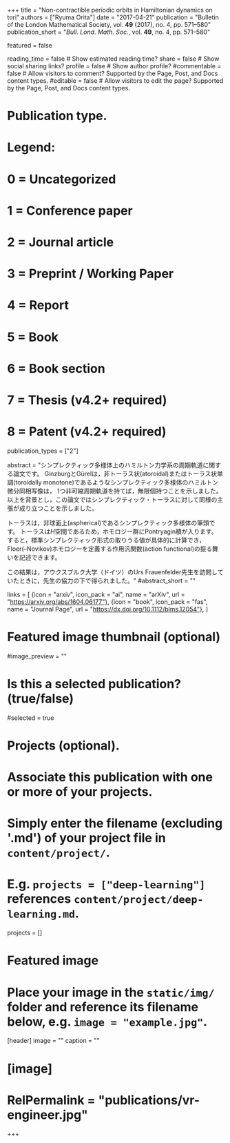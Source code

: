 +++
title = "Non-contractible periodic orbits in Hamiltonian dynamics on tori"
authors = ["Ryuma Orita"]
date = "2017-04-21"
publication = "Bulletin of the London Mathematical Society, vol. **49** (2017), no. 4, pp. 571–580"
publication_short = "*Bull. Lond. Math. Soc.*, vol. **49**, no. 4, pp. 571–580"

featured = false

reading_time = false  # Show estimated reading time?
share = false  # Show social sharing links?
profile = false  # Show author profile?
#commentable = false  # Allow visitors to comment? Supported by the Page, Post, and Docs content types.
#editable = false  # Allow visitors to edit the page? Supported by the Page, Post, and Docs content types.

# Publication type.
# Legend:
# 0 = Uncategorized
# 1 = Conference paper
# 2 = Journal article
# 3 = Preprint / Working Paper
# 4 = Report
# 5 = Book
# 6 = Book section
# 7 = Thesis (v4.2+ required)
# 8 = Patent (v4.2+ required)
publication_types = ["2"]

abstract = "シンプレクティック多様体上のハミルトン力学系の周期軌道に関する論文です。
GinzburgとGürelは，非トーラス状(atoroidal)またはトーラス状単調(toroidally monotone)であるようなシンプレクティック多様体のハミルトン微分同相写像は，
1つ非可縮周期軌道を持てば，無限個持つことを示しました。
以上を背景とし，この論文ではシンプレクティック・トーラスに対して同様の主張が成り立つことを示しました。

トーラスは，非球面上(aspherical)であるシンプレクティック多様体の筆頭です。
トーラスは$H$空間であるため，ホモロジー群にPontryagin積が入ります。
すると，標準シンプレクティック形式の取りうる値が具体的に計算でき，
Floer(–Novikov)ホモロジーを定義する作用汎関数(action functional)の振る舞いを記述できます。

この結果は，アウクスブルク大学（ドイツ）のUrs Frauenfelder先生を訪問していたときに，先生の協力の下で得られました。"
#abstract_short = ""

links = [
  {icon = "arxiv", icon_pack = "ai", name = "arXiv", url = "https://arxiv.org/abs/1604.06177"},
  {icon = "book", icon_pack = "fas", name = "Journal Page", url = "https://dx.doi.org/10.1112/blms.12054"},
  ]

# Featured image thumbnail (optional)
#image_preview = ""

# Is this a selected publication? (true/false)
#selected = true

# Projects (optional).
#   Associate this publication with one or more of your projects.
#   Simply enter the filename (excluding '.md') of your project file in `content/project/`.
#   E.g. `projects = ["deep-learning"]` references `content/project/deep-learning.md`.
projects = []

# Featured image
# Place your image in the `static/img/` folder and reference its filename below, e.g. `image = "example.jpg"`.
[header]
image = ""
caption = ""

# [image]
# RelPermalink = "publications/vr-engineer.jpg"
+++
